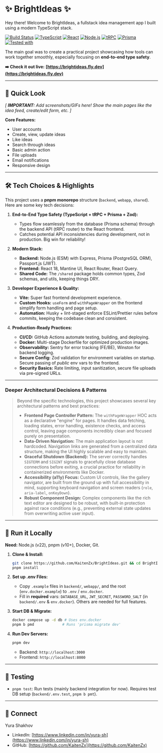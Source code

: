 # ✨ BrightIdeas ✨

Hey there! Welcome to BrightIdeas, a fullstack idea management app I built using a modern TypeScript stack.

[![Build Status](https://img.shields.io/github/actions/workflow/status/KaitenZx/BrightIdeas/fly-deploy.yml?branch=master&style=flat-square)](https://github.com/KaitenZx/BrightIdeas/actions/workflows/fly-deploy.yml) [![TypeScript](https://img.shields.io/badge/TypeScript-Strict-blue?style=flat-square)](https://www.typescriptlang.org/) [![React](https://img.shields.io/badge/React-18-blue?style=flat-square)](https://reactjs.org/) [![Node.js](https://img.shields.io/badge/Node.js-22-green?style=flat-square)](https://nodejs.org/) [![tRPC](https://img.shields.io/badge/tRPC-10-orange?style=flat-square)](https://trpc.io/) [![Prisma](https://img.shields.io/badge/Prisma-6-purple?style=flat-square)](https://www.prisma.io/) [![Tested with](https://img.shields.io/badge/tested_with-Vitest-6D932B?style=flat-square)](https://vitest.dev/)

The main goal was to create a practical project showcasing how tools can work together smoothly, especially focusing on **end-to-end type safety**.

**➡️ Check it out live:** **[https://brightideas.fly.dev](https://brightideas.fly.dev)**

---

## 📸 Quick Look

_[ **IMPORTANT:** Add screenshots/GIFs here! Show the main pages like the idea feed, create/edit form, etc. ]_

**Core Features:**

- User accounts
- Create, view, update ideas
- Like ideas
- Search through ideas
- Basic admin action
- File uploads
- Email notifications
- Responsive design

---

## 🛠️ Tech Choices & Highlights

This project uses a **pnpm monorepo** structure (`backend`, `webapp`, `shared`). Here are some key tech decisions:

1.  **End-to-End Type Safety (TypeScript + tRPC + Prisma + Zod):**

    - Types flow seamlessly from the database (Prisma schema) through the backend API (tRPC router) to the React frontend.
    - Catches potential API inconsistencies during development, not in production. Big win for reliability!

2.  **Modern Stack:**

    - **Backend:** Node.js (ESM) with Express, Prisma (PostgreSQL ORM), Passport.js (JWT).
    - **Frontend:** React 18, Mantine UI, React Router, React Query.
    - **Shared Code:** The `/shared` package holds common types, Zod schemas, and utils, keeping things DRY.

3.  **Developer Experience & Quality:**

    - **Vite:** Super fast frontend development experience.
    - **Custom Hooks:** `useForm` and `withPageWrapper` on the frontend simplify form handling and page setup.
    - **Automation:** Husky + lint-staged enforce ESLint/Prettier rules before commits, keeping the codebase clean and consistent.

4.  **Production-Ready Practices:**
    - **CI/CD:** GitHub Actions automate testing, building, and deploying.
    - **Docker:** Multi-stage Dockerfile for optimized production images.
    - **Observability:** Sentry for error tracking (FE/BE), Winston for backend logging.
    - **Secure Config:** Zod validation for environment variables on startup. Secure passing of _public_ env vars to the frontend.
    - **Security Basics:** Rate limiting, input sanitization, secure file uploads via pre-signed URLs.

---

### Deeper Architectural Decisions & Patterns

> Beyond the specific technologies, this project showcases several key architectural patterns and best practices:
>
> - **Frontend Page Controller Pattern:** The `withPageWrapper` HOC acts as a declarative "engine" for pages. It handles data fetching, loading states, error handling, existence checks, and access control, leaving page components incredibly clean and focused purely on presentation.
> - **Data-Driven Navigation:** The main application layout is not hardcoded. Navigation links are generated from a centralized data structure, making the UI highly scalable and easy to maintain.
> - **Graceful Shutdown (Backend):** The server correctly handles `SIGTERM` and `SIGINT` signals to gracefully close database connections before exiting, a crucial practice for reliability in containerized environments like Docker.
> - **Accessibility (a11y) Focus:** Custom UI controls, like the gallery navigator, are built from the ground up with full accessibility in mind, supporting keyboard navigation and screen readers (`role`, `aria-label`, `onKeyDown`).
> - **Robust Component Design:** Complex components like the rich text editor are designed to be robust, with built-in protection against race conditions (e.g., preventing external state updates from overwriting active user input).

---

## 🚀 Run it Locally

**Need:** Node.js (v22), pnpm (v10+), Docker, Git.

1.  **Clone & Install:**
    ```bash
    git clone https://github.com/KaitenZx/BrightIdeas.git && cd BrightIdeas
    pnpm install
    ```
2.  **Set up .env Files:**
    - Copy `.example` files in `backend/`, `webapp/`, and the root (`env.docker.example`) to `.env` / `env.docker`.
    - Fill in **required** vars: `DATABASE_URL`, `JWT_SECRET`, `PASSWORD_SALT` (in `backend/.env` & `env.docker`). Others are needed for full features.
3.  **Start DB & Migrate:**

    ```bash
    docker compose up -d db # Uses env.docker
    pnpm b pmd             # Runs 'prisma migrate dev'
    ```

4.  **Run Dev Servers:**
    ```bash
    pnpm dev
    ```
    - Backend: `http://localhost:3000`
    - Frontend: `http://localhost:8000`

---

## 🧪 Testing

- `pnpm test`: Run tests (mainly backend integration for now). Requires test DB setup (`backend/.env.test`, `pnpm b pmt`).

---

## 👋 Connect

Yura Shakhov

- LinkedIn: [https://www.linkedin.com/in/yura-sh](https://www.linkedin.com/in/yura-sh)
- GitHub: [https://github.com/KaitenZx](https://github.com/KaitenZx)
